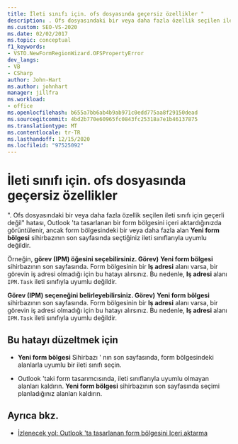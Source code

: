 ```yaml
---
title: İleti sınıfı için. ofs dosyasında geçersiz özellikler "
description: . Ofs dosyasındaki bir veya daha fazla özellik seçilen ileti sınıfı için geçerli olmadığında oluşan bir hatayı düzeltme hakkında bilgi edinin.
ms.custom: SEO-VS-2020
ms.date: 02/02/2017
ms.topic: conceptual
f1_keywords:
- VSTO.NewFormRegionWizard.OFSPropertyError
dev_langs:
- VB
- CSharp
author: John-Hart
ms.author: johnhart
manager: jillfra
ms.workload:
- office
ms.openlocfilehash: b655a7bb6ab4b9ab971c0edd775aa8f29150dead
ms.sourcegitcommit: 4bd2b770e60965fc0843fc25318a7e1b46137875
ms.translationtype: MT
ms.contentlocale: tr-TR
ms.lasthandoff: 12/15/2020
ms.locfileid: "97525092"
---
```

# <a name="invalid-properties-in-the-ofs-file-for-the-message-class"></a>İleti sınıfı için. ofs dosyasında geçersiz özellikler

  ". Ofs dosyasındaki bir veya daha fazla özellik seçilen ileti sınıfı için geçerli değil" hatası, Outlook 'ta tasarlanan bir form bölgesini içeri aktardığınızda görüntülenir, ancak form bölgesindeki bir veya daha fazla alan **Yeni form bölgesi** sihirbazının son sayfasında seçtiğiniz ileti sınıflarıyla uyumlu değildir.

Örneğin, **görev (IPM) öğesini seçebilirsiniz. Görev)** **Yeni form bölgesi** sihirbazının son sayfasında. Form bölgesinin bir **Iş adresi** alanı varsa, bir görevin iş adresi olmadığı için bu hatayı alırsınız. Bu nedenle, **Iş adresi** alanı `IPM.Task` ileti sınıfıyla uyumlu değildir.

 **Görev (IPM) seçeneğini belirleyebilirsiniz. Görev)** **Yeni form bölgesi** sihirbazının son sayfasında. Form bölgesinin bir **Iş adresi** alanı varsa, bir görevin iş adresi olmadığı için bu hatayı alırsınız. Bu nedenle, **Iş adresi** alanı `IPM.Task` ileti sınıfıyla uyumlu değildir.

## <a name="to-correct-this-error"></a>Bu hatayı düzeltmek için

- **Yeni form bölgesi** Sihirbazı ' nın son sayfasında, form bölgesindeki alanlarla uyumlu bir ileti sınıfı seçin.

- Outlook 'taki form tasarımcısında, ileti sınıflarıyla uyumlu olmayan alanları kaldırın. **Yeni form bölgesi** sihirbazının son sayfasında seçimi planladığınız alanları kaldırın.

## <a name="see-also"></a>Ayrıca bkz.
- [İzlenecek yol: Outlook 'ta tasarlanan form bölgesini Içeri aktarma](../vsto/walkthrough-importing-a-form-region-that-is-designed-in-outlook.md)

